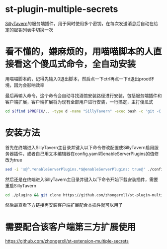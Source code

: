 # st-plugin-multiple-secrets

[SillyTavern](https://github.com/SillyTavern/SillyTavern)的服务端插件，用于同时使用多个密钥，在每次发送消息后自动在给定的密钥列表中切换一次

# 看不懂的，嫌麻烦的，用喵喵脚本的人直接看这个傻瓜式命令，全自动安装

用喵喵脚本的，记得先输入0退出脚本，然后点一下ctrl再点一下d退出proot环境，因为会影响效率

最后再输入命令，这个命令会自动寻找酒馆安装路径进行安装，包括服务端插件和客户端扩展，客户端扩展将为现有全部用户进行安装，一行搞定，主打傻瓜式
```bash
cd $(find $PREFIX/.. -type d -name "SillyTavern" -exec bash -c 'git -C {} remote get-url origin | grep -q SillyTavern/SillyTavern && echo {}' \; 2>/dev/null) && sed -i 's@^.*enableServerPlugins.*$@enableServerPlugins: true@' ./config.yaml && cd ./plugins/ && rm -rf ./st-plugin-multiple-secrets && git clone https://github.com/zhongerxll/st-plugin-multiple-secrets && cd .. && find ./data/ -maxdepth 1 -mindepth 1 -type d ! -name '_uploads' ! -name '_storage' -exec bash -c "cd {}/extensions/ && rm -rf st-extension-multiple-secrets && git clone https://github.com/zhongerxll/st-extension-multiple-secrets" \;
```

# 安装方法

首先在终端进入SillyTavern主目录并键入以下命令修改配置使SillyTavern启用服务器插件，或者自己用文本编辑器在config.yaml将enableServerPlugins的值修改为true
```bash
sed -i 's@^.*enableServerPlugins.*$@enableServerPlugins: true@' ./config.yaml
```

然后还是在终端进入SillyTavern主目录并键入以下命令开始下载安装插件，需要重启SillyTavern
```bash
cd ./plugins && git clone https://github.com/zhongerxll/st-plugin-multiple-secrets
```
然后最查看下方链接再安装客户端扩展配合本插件就可以用了

# 需要配合该客户端第三方扩展使用

https://github.com/zhongerxll/st-extension-multiple-secrets
